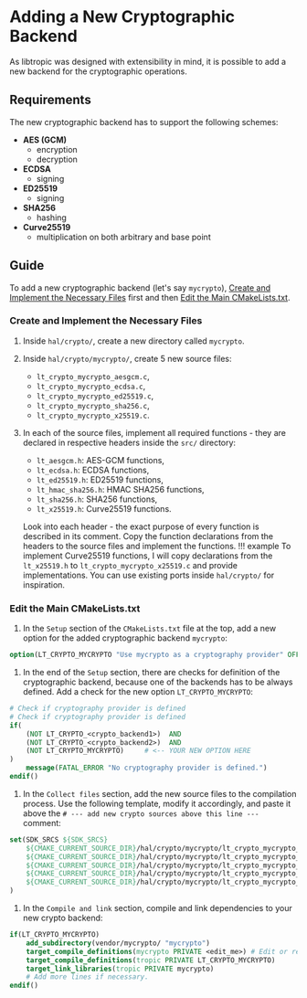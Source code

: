 # Adding a New Cryptographic Backend
As libtropic was designed with extensibility in mind, it is possible to add a new backend for the cryptographic operations.

## Requirements
The new cryptographic backend has to support the following schemes:

- **AES (GCM)**
    - encryption
    - decryption
- **ECDSA**
    - signing
- **ED25519**
    - signing
- **SHA256**
    - hashing
- **Curve25519**
    - multiplication on both arbitrary and base point

## Guide
To add a new cryptographic backend (let's say `mycrypto`), [Create and Implement the Necessary Files](#create-and-implement-the-necessary-files) first and then [Edit the Main CMakeLists.txt](#edit-the-main-cmakeliststxt).

### Create and Implement the Necessary Files
1. Inside `hal/crypto/`, create a new directory called `mycrypto`.
2. Inside `hal/crypto/mycrypto/`, create 5 new source files:
    - `lt_crypto_mycrypto_aesgcm.c`,
    - `lt_crypto_mycrypto_ecdsa.c`,
    - `lt_crypto_mycrypto_ed25519.c`,
    - `lt_crypto_mycrypto_sha256.c`,
    - `lt_crypto_mycrypto_x25519.c`.
3. In each of the source files, implement all required functions - they are declared in respective headers inside the `src/` directory:
    - `lt_aesgcm.h`: AES-GCM functions,
    - `lt_ecdsa.h`: ECDSA functions,
    - `lt_ed25519.h`: ED25519 functions,
    - `lt_hmac_sha256.h`: HMAC SHA256 functions,
    - `lt_sha256.h`: SHA256 functions,
    - `lt_x25519.h`: Curve25519 functions.

    Look into each header - the exact purpose of every function is described in its comment. Copy the function declarations
    from the headers to the source files and implement the functions.
    !!! example
        To implement Curve25519 functions, I will copy declarations from the `lt_x25519.h` to `lt_crypto_mycrypto_x25519.c` and provide implementations.
        You can use existing ports inside `hal/crypto/` for inspiration.

### Edit the Main CMakeLists.txt
1. In the `Setup` section of the `CMakeLists.txt` file at the top, add a new option for the added cryptographic backend `mycrypto`:
```cmake
option(LT_CRYPTO_MYCRYPTO "Use mycrypto as a cryptography provider" OFF)
```
1. In the end of the `Setup` section, there are checks for definition of the cryptographic backend, because one of the backends has to be always defined. Add a check for the new option `LT_CRYPTO_MYCRYPTO`:
```cmake
# Check if cryptography provider is defined
# Check if cryptography provider is defined
if(
    (NOT LT_CRYPTO_<crypto_backend1>)  AND
    (NOT LT_CRYPTO_<crypto_backend2>)  AND
    (NOT LT_CRYPTO_MYCRYPTO)     # <-- YOUR NEW OPTION HERE
)
    message(FATAL_ERROR "No cryptography provider is defined.")
endif()
```
1. In the `Collect files` section, add the new source files to the compilation process. Use the following template, modify it accordingly, and paste it above the `# --- add new crypto sources above this line ---` comment:
```cmake
set(SDK_SRCS ${SDK_SRCS}
    ${CMAKE_CURRENT_SOURCE_DIR}/hal/crypto/mycrypto/lt_crypto_mycrypto_aesgcm.c
    ${CMAKE_CURRENT_SOURCE_DIR}/hal/crypto/mycrypto/lt_crypto_mycrypto_ed25519.c
    ${CMAKE_CURRENT_SOURCE_DIR}/hal/crypto/mycrypto/lt_crypto_mycrypto_ecdsa.c
    ${CMAKE_CURRENT_SOURCE_DIR}/hal/crypto/mycrypto/lt_crypto_mycrypto_sha256.c
    ${CMAKE_CURRENT_SOURCE_DIR}/hal/crypto/mycrypto/lt_crypto_mycrypto_x25519.c
)
```
1. In the `Compile and link` section, compile and link dependencies to your new crypto backend:
```cmake
if(LT_CRYPTO_MYCRYPTO)
    add_subdirectory(vendor/mycrypto/ "mycrypto")
    target_compile_definitions(mycrypto PRIVATE <edit_me>) # Edit or remove.
    target_compile_definitions(tropic PRIVATE LT_CRYPTO_MYCRYPTO)
    target_link_libraries(tropic PRIVATE mycrypto)
    # Add more lines if necessary.
endif()
```